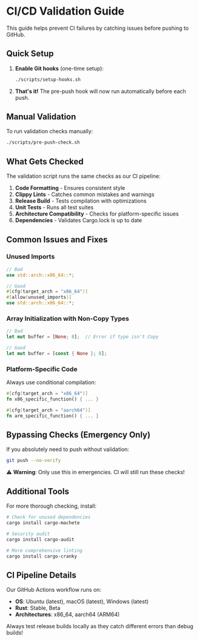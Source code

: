 # CI/CD Validation Guide

This guide helps prevent CI failures by catching issues before pushing to GitHub.

## Quick Setup

1. **Enable Git hooks** (one-time setup):
   ```bash
   ./scripts/setup-hooks.sh
   ```

2. **That's it!** The pre-push hook will now run automatically before each push.

## Manual Validation

To run validation checks manually:

```bash
./scripts/pre-push-check.sh
```

## What Gets Checked

The validation script runs the same checks as our CI pipeline:

1. **Code Formatting** - Ensures consistent style
2. **Clippy Lints** - Catches common mistakes and warnings
3. **Release Build** - Tests compilation with optimizations
4. **Unit Tests** - Runs all test suites
5. **Architecture Compatibility** - Checks for platform-specific issues
6. **Dependencies** - Validates Cargo.lock is up to date

## Common Issues and Fixes

### Unused Imports
```rust
// Bad
use std::arch::x86_64::*;

// Good
#[cfg(target_arch = "x86_64")]
#[allow(unused_imports)]
use std::arch::x86_64::*;
```

### Array Initialization with Non-Copy Types
```rust
// Bad
let mut buffer = [None; 8];  // Error if type isn't Copy

// Good
let mut buffer = [const { None }; 8];
```

### Platform-Specific Code
Always use conditional compilation:
```rust
#[cfg(target_arch = "x86_64")]
fn x86_specific_function() { ... }

#[cfg(target_arch = "aarch64")]
fn arm_specific_function() { ... }
```

## Bypassing Checks (Emergency Only)

If you absolutely need to push without validation:

```bash
git push --no-verify
```

⚠️ **Warning**: Only use this in emergencies. CI will still run these checks!

## Additional Tools

For more thorough checking, install:

```bash
# Check for unused dependencies
cargo install cargo-machete

# Security audit
cargo install cargo-audit

# More comprehensive linting
cargo install cargo-cranky
```

## CI Pipeline Details

Our GitHub Actions workflow runs on:
- **OS**: Ubuntu (latest), macOS (latest), Windows (latest)
- **Rust**: Stable, Beta
- **Architectures**: x86_64, aarch64 (ARM64)

Always test release builds locally as they catch different errors than debug builds!